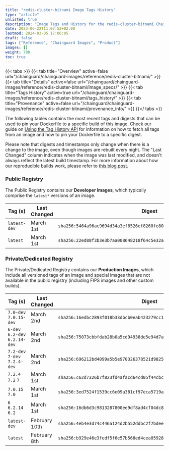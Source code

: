 ```yaml
---
title: "redis-cluster-bitnami Image Tags History"
type: "article"
unlisted: true
description: "Image Tags and History for the redis-cluster-bitnami Chainguard Image"
date: 2023-06-22T11:07:52+02:00
lastmod: 2024-03-05 17:06:05
draft: false
tags: ["Reference", "Chainguard Images", "Product"]
images: []
weight: 700
toc: true
---
```


{{< tabs >}}
{{< tab title="Overview" active=false url="/chainguard/chainguard-images/reference/redis-cluster-bitnami/" >}}
{{< tab title="Details" active=false url="/chainguard/chainguard-images/reference/redis-cluster-bitnami/image_specs/" >}}
{{< tab title="Tags History" active=true url="/chainguard/chainguard-images/reference/redis-cluster-bitnami/tags_history/" >}}
{{< tab title="Provenance" active=false url="/chainguard/chainguard-images/reference/redis-cluster-bitnami/provenance_info/" >}}
{{</ tabs >}}

The following tables contains the most recent tags and digests that can be used to pin your Dockerfile to a specific build of this image. Check our guide on [Using the Tag History API](/chainguard/chainguard-images/using-the-tag-history-api/) for information on how to fetch all tags from an image and how to pin your Dockerfile to a specific digest.

Please note that digests and timestamps only change when there is a change to the image, even though images are rebuilt every night. The "Last Changed" column indicates when the image was last modified, and doesn't always reflect the latest build timestamp. For more information about how our reproducible builds work, please refer to [this blog post](https://www.chainguard.dev/unchained/reproducing-chainguards-reproducible-image-builds).

### Public Registry
The Public Registry contains our **Developer Images**, which typically comprise the `latest*` versions of an image.

| Tag (s)       | Last Changed | Digest                                                                    |
|---------------|--------------|---------------------------------------------------------------------------|
|  `latest-dev` | March 1st    | `sha256:5464a96ac9694d34a3ef6526ef8260fe800422908c4c42096eed2d2301d0f7b0` |
|  `latest`     | March 1st    | `sha256:22ed88f3b3e3b7aa008648218f64c5e32ad3a56fe1d539a9ed4c384560dfd27e` |


### Private/Dedicated Registry
The Private/Dedicated Registry contains our **Production Images**, which include all versioned tags of an image and special images that are not available in the public registry (including FIPS images and other custom builds).

| Tag (s)                         | Last Changed  | Digest                                                                    |
|---------------------------------|---------------|---------------------------------------------------------------------------|
|  `7.0-dev` `7.0.15-dev`         | March 2nd     | `sha256:16edbc2893f018b33dbcb0eab423279cc1fee37324797c73d3653734b55c08c8` |
|  `6-dev` `6.2-dev` `6.2.14-dev` | March 2nd     | `sha256:75073cbbfdab28b0a5cd94938de5e94d7aa47f91a81141c63332c4ffc57512b4` |
|  `7.2-dev` `7-dev` `7.2.4-dev`  | March 2nd     | `sha256:696212bd4099a5b5e970326378521d9825ebb74b88980e0c9357de152d5c14e6` |
|  `7.2.4` `7.2` `7`              | March 1st     | `sha256:c62d7326b7f823fd4afacd64cd05f44cbcbd6d76696dac24ced8db1842d34bdf` |
|  `7.0.15` `7.0`                 | March 1st     | `sha256:3ed7524f1539cc6e09a381cf97eca5719a06e5b2d3646f385b1e5fc0a9390069` |
|  `6` `6.2.14` `6.2`             | March 1st     | `sha256:16db6d3c9813287800ee9df8ad4cf04dc8cf256512d5cd10221e5f7ae17e2955` |
|  `latest-dev`                   | February 10th | `sha256:4eb4e3d74c446a124d2b552ddbc2f7bdeeb17fea42d6fbba7fc1ee391cc7e4f3` |
|  `latest`                       | February 8th  | `sha256:b929e46e3fedf5f6e57b568ed4cea0592854a426e360e0a54ac83e79bcab8aa3` |

